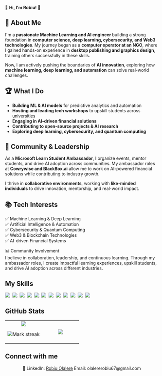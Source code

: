 👋 **Hi, I'm Robiu!** 🚀  


## 🚀 **About Me**  
I'm a **passionate Machine Learning and AI engineer** building a strong foundation in **computer science, deep learning, cybersecurity, and Web3 technologies**. My journey began as a **computer operator at an NGO**, where I gained hands-on experience in **desktop publishing and graphics design**, training others successfully in these skills.  

Now, I am actively pushing the boundaries of **AI innovation**, exploring how **machine learning, deep learning, and automation** can solve real-world challenges.  

## 🏆 **What I Do**  
- **Building ML & AI models** for predictive analytics and automation  
- **Hosting and leading tech workshops** to upskill students across universities  
- **Engaging in AI-driven financial solutions**   
- **Contributing to open-source projects & AI research**  
- **Exploring deep learning, cybersecurity, and quantum computing**  

## 🎯 **Community & Leadership**  
As a **Microsoft Learn Student Ambassador**, I organize events, mentor students, and drive AI adoption across communities. My ambassador roles at **Cowrywise and BlackBox.ai** allow me to work on AI-powered financial solutions while contributing to industry growth.  

I thrive in **collaborative environments**, working with **like-minded individuals** to drive innovation, mentorship, and real-world impact.  

## 📚 **Tech Interests**  
✅ Machine Learning & Deep Learning  
✅ Artificial Intelligence & Automation  
✅ Cybersecurity & Quantum Computing  
✅ Web3 & Blockchain Technologies  
✅ AI-driven Financial Systems  


📊 Community Involvement  
I believe in collaboration, leadership, and continuous learning. Through my ambassador roles, I create impactful learning experiences, upskill students, and drive AI adoption across different industries.

## My Skills

<img src="https://img.shields.io/badge/Python-3776AB?logo=python&logoColor=fff"> 
<img src="https://img.shields.io/badge/GitHub-%23121011.svg?logo=github&logoColor=white"> 
<img src="https://img.shields.io/badge/C-00599C?logo=c&logoColor=white"> 
<img src="https://img.shields.io/badge/C++-%2300599C.svg?logo=c%2B%2B&logoColor=white"> 
<img src="https://img.shields.io/badge/Anaconda-44A833?logo=anaconda&logoColor=fff"> 
<img src="https://img.shields.io/badge/AWS-%23FF9900.svg?logo=amazon-web-services&logoColor=white"> 
<img src="https://img.shields.io/badge/MongoDB-%234ea94b.svg?logo=mongodb&logoColor=white"> 
<img src="https://img.shields.io/badge/ChatGPT-74aa9c?logo=openai&logoColor=white"> 
<img src="https://img.shields.io/badge/GitHub%20Copilot-000?logo=githubcopilot&logoColor=fff"> 
<img src="https://img.shields.io/badge/Google%20Gemini-886FBF?logo=googlegemini&logoColor=fff"> 
<img src="https://img.shields.io/badge/Hugging%20Face-FFD21E?logo=huggingface&logoColor=000"> 
<img src="https://img.shields.io/badge/PyPI-3775A9?logo=pypi&logoColor=fff"> 

## GitHub Stats

<table><tbody><tr border="none"><td width="50%" align="center">
<img align="center" src="https://readme-stats-fork-mauve.vercel.app/api/?username=Algebra101&theme=dark&show_icons=true&count_private=true">

<img alt="Mark streak" src="https://github-readme-streak-stats-five-roan.vercel.app?user=Algebra101&theme=dark"></td><td width="50%" align="center">
<img align="center" src="https://readme-stats-fork-mauve.vercel.app/api/top-langs/?username=Algebra101&theme=dark&hide_border=false&no-bg=true&no-frame=true&langs_count=6"></td></tr></tbody></table>

## Connect with me

<p align="center">🔗 LinkedIn: <a href="https://www.linkedin.com/in/robiu-olalere-107036252/?lipi=urn%3Ali%3Apage%3Ad_flagship3_feed%3BiGf%2B8CAuS4mAOvGovT6qvg%3D%3D" target="_blank">Robiu Olalere</a> Email: olalererobiu67@gmail.com</p>
